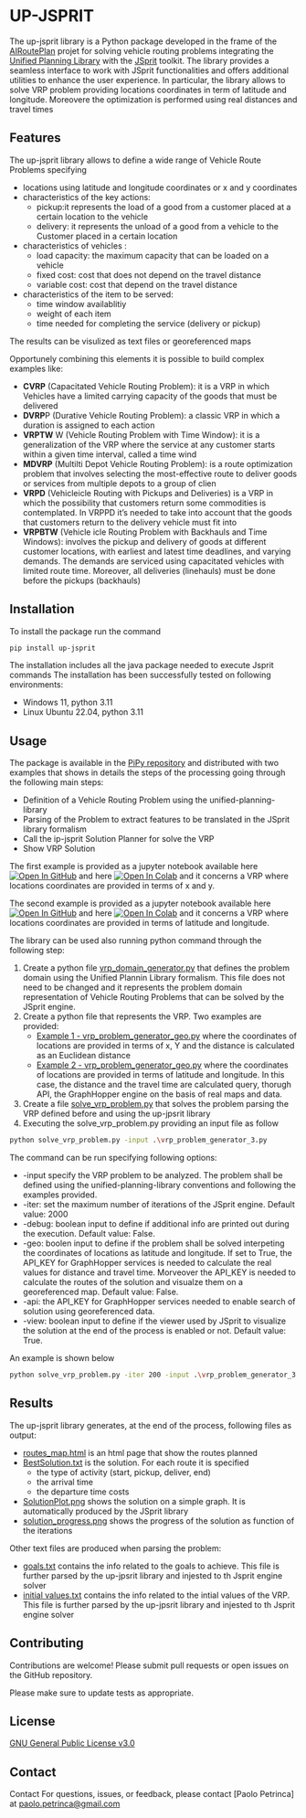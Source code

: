 # UP-JSPRIT

The up-jsprit library is a Python package developed in the frame of the [AIRoutePlan](https://www.ai4europe.eu/research/ai-catalog/airouteplan) projet for solving vehicle routing problems integrating the [Unified Planning Library](https://github.com/aiplan4eu/unified-planning) with the [JSprit](https://github.com/graphhopper/jsprit) toolkit. The library provides a seamless interface to work with JSprit functionalities and offers additional utilities to enhance the user experience.
In particular, the library allows to solve VRP problem providing locations coordinates in term of latitude and longitude. Moreovere the optimization is performed using real distances and travel times

## Features

The up-jsprit library allows to define a wide range of Vehicle Route Problems specifying
- locations using latitude and longitude coordinates or x and y coordinates
- characteristics of the key actions:
  - pickup:it represents the load of a good from a customer placed at a certain location to the vehicle
  - delivery: it represents the unload of a good from a vehicle to the Customer placed in a certain location
- characteristics of vehicles :
  - load capacity: the maximum capacity that can be loaded on a vehicle
  - fixed cost: cost that does not depend on the travel distance
  - variable cost: cost that depend on the travel distance
- characteristics of the item to be served:
   - time window availablitiy
   - weight of each item
   - time needed for completing the service (delivery or pickup)

The results can be visulized as text files or georeferenced maps

Opportunely combining this elements it is possible to build complex examples like: 
- **CVRP** (Capacitated Vehicle Routing Problem): it is a VRP in which Vehicles have a limited carrying capacity of the goods that must be delivered
- **DVRP**P (Durative Vehicle Routing Problem): a classic VRP in which a duration is assigned to each action
- **VRPTW** W (Vehicle Routing Problem with Time Window): it is a generalization of the VRP where the service at any customer starts within a given time interval, called a time wind
- **MDVRP** (Multilti Depot Vehicle Routing Problem): is a route optimization problem that involves selecting the most-effective route to deliver goods or services from multiple depots to a group of clien
- **VRPD** (Vehicleicle Routing with Pickups and Deliveries) is a VRP in which the possibility that customers return some commodities is contemplated. In VRPPD it’s needed to take into account that the goods that customers return to the delivery vehicle must fit into
- **VRPBTW** (Vehicle icle Routing Problem with Backhauls and Time Windows): involves the pickup and delivery of goods at different customer locations, with earliest and latest time deadlines, and varying demands. The demands are serviced using capacitated vehicles with limited route time. Moreover, all deliveries (linehauls) must be done before the pickups (backhauls)

## Installation
To install the package run the command
```bash
pip install up-jsprit
```
The installation includes all the java package needed to execute Jsprit commands
The installation has been successfully tested on following environments:
- Windows 11, python 3.11
- Linux Ubuntu 22.04, python 3.11

## Usage

The package is available in the [PiPy repository](https://pypi.org/project/up-jsprit/) and distributed with two examples that shows in details the steps of the processing going through the following main steps:

- Definition of a Vehicle Routing Problem using the unified-planning-library
- Parsing of the Problem to extract features to be translated in the JSprit library formalism
- Call the ip-jsprit Solution Planner for solve the VRP
- Show VRP Solution

The first example is provided as a jupyter notebook available here [![Open In GitHub](https://img.shields.io/badge/see-Github-579aca?logo=github)](https://github.com/ppablo78/up-jsprit/blob/main/test.script/up-jsprit-xy-example.ipynb) and here [![Open In Colab](https://colab.research.google.com/assets/colab-badge.svg)](https://colab.research.google.com/drive/1F9G96iv9TFssabA17mNlfn-tDPbngTY-?usp=drive_link) and it concerns a VRP where locations coordinates are provided in terms of x and y.

The second example is provided as a jupyter notebook available here [![Open In GitHub](https://img.shields.io/badge/see-Github-579aca?logo=github)](https://github.com/ppablo78/up-jsprit/blob/main/test.script/up-jsprit-geo-example.ipynb) and here [![Open In Colab](https://colab.research.google.com/assets/colab-badge.svg)](https://colab.research.google.com/drive/1sPsYICO3MTLgl_0dCI444e1miBZGhy6H?usp=drive_link) and it concerns a VRP where locations coordinates are provided in terms of latitude and longitude.

The library can be used also running python command through the following step:
1) Create a python file [vrp_domain_generator.py](https://github.com/ppablo78/up-jsprit/blob/main/test.script/vrp_domain_generator.py) that defines the problem domain using the Unified Plannin Library formalism. This file does not need to be changed and it represents the problem domain representation of Vehicle Routing Problems that can be solved by the JSprit engine.
2) Create a python file that represents the VRP. Two examples are provided:
   - [Example 1 - vrp_problem_generator_geo.py](https://github.com/ppablo78/up-jsprit/blob/main/test.script/vrp_problem_generator_xy.py) where the coordinates of locations are provided in terms of x, Y and the distance is calculated as an Euclidean distance
   -  [Example 2 - vrp_problem_generator_geo.py](https://github.com/ppablo78/up-jsprit/blob/main/test.script/vrp_problem_generator_geo) where the coordinates of locations are provided in terms of latitude and longitude. In this case, the distance and the travel time are calculated query, thorugh API, the GraphHopper engine on the basis of real maps and data.
4) Create a file [solve_vrp_problem.py](https://github.com/ppablo78/up-jsprit/blob/main/test.script/solve_vrp_problem.py) that solves the problem  parsing the VRP defined before and using the up-jpsrit library
5) Executing the solve_vrp_problem.py providing an input file as follow

```bash
python solve_vrp_problem.py -input .\vrp_problem_generator_3.py
```

The command can be run specifying following options:
- -input specify the VRP problem to be analyzed. The problem shall be defined using the unified-planning-library conventions and following the examples provided.
- -iter: set the maximum number of iterations of the JSprit engine. Default value: 2000
- -debug: boolean input to define if additional info are printed out during the execution. Default value: False.
- -geo: boolen input to define if the problem shall be solved interpeting the coordinates of locations as latitude and longitude. If set to True, the API_KEY for GraphHopper services is needed to calculate the real values for distance and travel time. Morveover the API_KEY is needed to calculate the routes of the solution and visualze them on a georeferenced map. Default value: False.
-  -api: the API_KEY for GraphHopper services needed to enable search of solution using georeferenced data.
-  -view: boolean input to define if the viewer used by JSprit to visualize the solution at the end of the process is enabled or not. Default value: True.

An example is shown below

```bash
python solve_vrp_problem.py -iter 200 -input .\vrp_problem_generator_3.py --debug False --geo True -api 36d16024-8b24-4091-bb89-7adef7632a20 -view True
```

## Results

The up-jsprit library generates, at the end of the process, following files as output: 
- [routes_map.html](https://github.com/ppablo78/up-jsprit/blob/main/output/routes_map.html) is an html page that show the routes planned
- [BestSolution.txt](https://github.com/ppablo78/up-jsprit/blob/main/output/bestSolution.txt) is the solution. For each route it is specified
  - the type of activity (start, pickup, deliver, end)
  - the arrival time
  - the departure time costs
- [SolutionPlot.png](https://github.com/ppablo78/up-jsprit/blob/main/output/solutionPlot.png) shows the solution on a simple graph. It is automatically produced by the JSprit library
- [solution_progress.png](https://github.com/ppablo78/up-jsprit/blob/main/output/solution_progress.png) shows the progress of the solution as function of the iterations

Other text files are produced when parsing the problem:

- [goals.txt](https://github.com/ppablo78/up-jsprit/blob/main/output/goals.txt) contains the info related to the goals to achieve. This file is further parsed by the up-jpsrit library and injested to th Jsprit engine solver
- [initial values.txt](https://github.com/ppablo78/up-jsprit/blob/main/output/initial_values.txt) contains the info related to the intial values of the VRP. This file is further parsed by the up-jpsrit library and injested to th Jsprit engine solver

## Contributing

Contributions are welcome! Please submit pull requests or open issues on the GitHub repository.

Please make sure to update tests as appropriate.

## License

[GNU General Public License v3.0](https://github.com/ppablo78/up-jsprit/blob/main/LICENSE)

## Contact
Contact
For questions, issues, or feedback, please contact [Paolo Petrinca] at paolo.petrinca@gmail.com